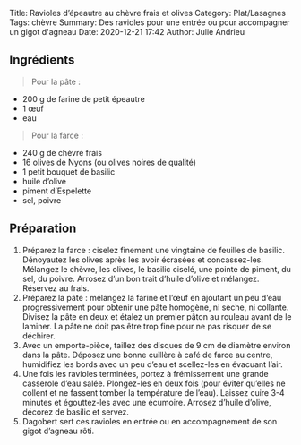 Title: Ravioles d’épeautre au chèvre frais et olives
Category: Plat/Lasagnes
Tags: chèvre
Summary: Des ravioles pour une entrée ou pour accompagner un gigot d'agneau
Date:  2020-12-21 17:42
Author: Julie Andrieu

## Ingrédients

> Pour la pâte :
- 200 g de farine de petit épeautre
- 1 œuf
- eau

> Pour la farce :
- 240 g de chèvre frais
- 16 olives de Nyons (ou olives noires de qualité)
- 1 petit bouquet de basilic
- huile d’olive
- piment d’Espelette
- sel, poivre

## Préparation
1. Préparez la farce : ciselez finement une vingtaine de feuilles de basilic. Dénoyautez les olives après les avoir écrasées et concassez-les. Mélangez le chèvre, les olives, le basilic ciselé, une pointe de piment, du sel, du poivre. Arrosez d’un bon trait d’huile d’olive et mélangez. Réservez au frais.
2. Préparez la pâte : mélangez la farine et l’œuf en ajoutant un peu d’eau progressivement pour obtenir une pâte homogène, ni sèche, ni collante. Divisez la pâte en deux et étalez un premier pâton au rouleau avant de le laminer. La pâte ne doit pas être trop fine pour ne pas risquer de se déchirer.
3. Avec un emporte-pièce, taillez des disques de 9 cm de diamètre environ dans la pâte. Déposez une bonne cuillère à café de farce au centre, humidifiez les bords avec un peu d’eau et scellez-les en évacuant l’air.
4. Une fois les ravioles terminées, portez à frémissement une grande casserole d’eau salée. Plongez-les en deux fois (pour éviter qu’elles ne collent et ne fassent tomber la température de l’eau). Laissez cuire 3-4 minutes et égouttez-les avec une écumoire. Arrosez d’huile d’olive, décorez de basilic et servez.
5. Dagobert sert ces ravioles en entrée ou en accompagnement de son gigot d’agneau rôti.
